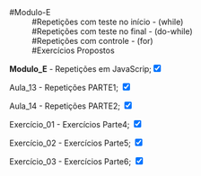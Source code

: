 <dt>#Modulo-E</dt>
     <dd>#Repetições com teste no início - (while)</dd>
     <dd>#Repetições com teste no final - (do-while)</dd>
     <dd>#Repetições com controle - (for)</dd>
     <dd>#Exercícios Propostos</dd>

<p><strong>Modulo_E</strong> - Repetições em JavaScrip;<input type="checkbox" checked /></p>

<p>Aula_13 - Repetições PARTE1; <input type="checkbox" checked /></p>

<p>Aula_14 - Repetições PARTE2; <input type="checkbox" checked /></p>

<p>Exercício_01 - Exercícios Parte4; <input type="checkbox" checked /></p>

<p>Exercício_02 - Exercícios Parte5; <input type="checkbox" checked /></p>

<p>Exercício_03 - Exercícios Parte6; <input type="checkbox" checked /></p>
